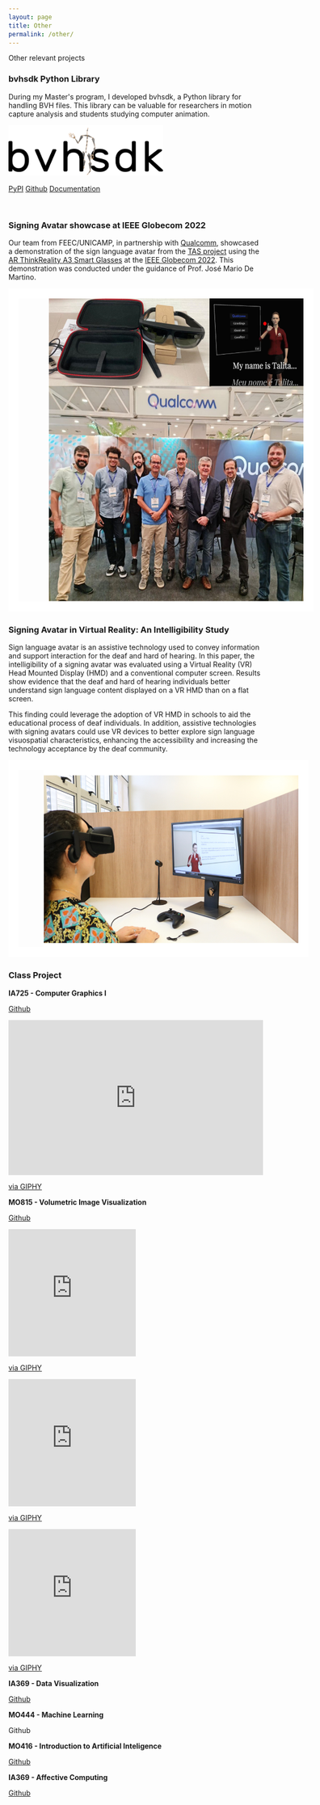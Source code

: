 ```yaml
---
layout: page
title: Other
permalink: /other/
---
```


<p class="mytitle">Other relevant projects</p>

### **bvhsdk Python Library**

During my Master's program, I developed bvhsdk, a Python library for handling BVH files. This library can be valuable for researchers in motion capture analysis and students studying computer animation.

<img src="../_figs/bvhsdk.png" height="100" alt="portrait">

[PyPI](https://pypi.org/project/bvhsdk/) [Github](https://github.com/rltonoli/bvhsdk) [Documentation](https://bvhsdk.readthedocs.io/)

<br />

### **Signing Avatar showcase at IEEE Globecom 2022**

Our team from FEEC/UNICAMP, in partnership with [Qualcomm](https://www.qualcomm.com/), showcased a demonstration of the sign language avatar from the [TAS project](https://www.tas.fee.unicamp.br/) using the [AR ThinkReality A3 Smart Glasses](https://www.lenovo.com/us/en/thinkrealitya3/) at the [IEEE Globecom 2022](https://globecom2022.ieee-globecom.org/). This demonstration was conducted under the guidance of Prof. José Mario De Martino.

<img style="border: 20px solid white; padding-left: 60px;" src="../_figs/globecom.png" height="600" alt="portrait">


### **Signing Avatar in Virtual Reality: An Intelligibility Study**

Sign language avatar is an assistive technology used to convey information and support interaction for the deaf and hard of hearing. In this paper, the intelligibility of a signing avatar was evaluated using a Virtual Reality (VR) Head Mounted Display (HMD) and a conventional computer screen. Results show evidence that the deaf and hard of hearing individuals better understand sign language content displayed on a VR HMD than on a flat screen.

This finding could leverage the adoption of VR HMD in schools to aid the educational process of deaf individuals. In addition, assistive technologies with signing avatars could use VR devices to better explore sign language visuospatial characteristics, enhancing the accessibility and increasing the technology acceptance by the deaf community.

<img style="border: 20px solid white; padding-left: 50px;" src="../_figs/vr.JPG" height="350" alt="portrait">


### **Class Project**

<strong> IA725 - Computer Graphics I</strong>

[Github](https://github.com/rltonoli/Java-JOGL)

<div style="width:100%;height:0;padding-bottom:61%;position:relative;"><iframe src="https://giphy.com/embed/OFT5diw3BOI32FWoTk" width="100%" height="100%" style="position:absolute" frameBorder="0" class="giphy-embed" allowFullScreen></iframe></div><p><a href="https://giphy.com/gifs/OFT5diw3BOI32FWoTk">via GIPHY</a></p>

<strong> MO815 - Volumetric Image Visualization</strong>

[Github](https://github.com/rltonoli/MO815)

<div style="width:50%;height:0;padding-bottom:50%;position:relative;"><iframe src="https://giphy.com/embed/sYqfPLd1asj7a44HN7" width="100%" height="100%" style="position:absolute" frameBorder="0" class="giphy-embed" allowFullScreen></iframe></div><p><a href="https://giphy.com/gifs/sYqfPLd1asj7a44HN7">via GIPHY</a></p>

<div style="width:50%;height:0;padding-bottom:50%;position:relative;"><iframe src="https://giphy.com/embed/Qd8tYR7sd1zX1qKcys" width="100%" height="100%" style="position:absolute" frameBorder="0" class="giphy-embed" allowFullScreen></iframe></div><p><a href="https://giphy.com/gifs/Qd8tYR7sd1zX1qKcys">via GIPHY</a></p>

<div style="width:50%;height:0;padding-bottom:50%;position:relative;"><iframe src="https://giphy.com/embed/PWLjAiMItkEesQVfPL" width="100%" height="100%" style="position:absolute" frameBorder="0" class="giphy-embed" allowFullScreen></iframe></div><p><a href="https://giphy.com/gifs/PWLjAiMItkEesQVfPL">via GIPHY</a></p>

<strong> IA369 - Data Visualization</strong>

[Github](https://github.com/rltonoli/IA369)

<strong> MO444 - Machine Learning</strong>

Github

<strong> MO416 - Introduction to Artificial Inteligence</strong>

[Github](https://github.com/rltonoli/MO416)

<strong> IA369 - Affective Computing</strong>

[Github](https://github.com/rltonoli/IA369_AffectiveComputing)




